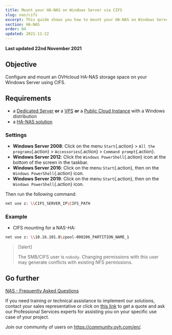 ```yaml
---
title: Mount your HA-NAS on Windows Server via CIFS
slug: nas/cifs
excerpt: This guide shows you how to mount your HA-NAS on Windows Server via CIFS.
section: HA-NAS
order: 04
updated: 2021-11-22
---
```


**Last updated 22nd November 2021**

## Objective

Configure and mount an OVHcloud HA-NAS storage space on your Windows Server using CIFS.

## Requirements

- a [Dedicated Server](https://www.ovhcloud.com/en-sg/bare-metal/) **or** a [VPS](https://www.ovhcloud.com/en-sg/vps/) **or** a [Public Cloud Instance](https://www.ovhcloud.com/en-sg/public-cloud/) with a Windows distribution
- a [HA-NAS solution](https://www.ovh.co.uk/nas/)

### Settings

- **Windows Server 2008**: Click on the menu `Start`{.action} > `All the programs`{.action} > `Accessories`{.action} > `Command prompt`{.action}.
- **Windows Server 2012**: Click the `Windows PowerShell`{.action} icon at the bottom of the screen in the taskbar.
- **Windows Server 2016**: Click on the menu `Start`{.action}, then on the `Windows PowerShell`{.action} icon.
- **Windows Server 2019**: Click on the menu `Start`{.action}, then on the `Windows PowerShell`{.action} icon.

Then run the following command:

```bash
net use z: \\CIFS_SERVER_IP\CIFS_PATH
```

### Example

- CIFS mounting for a NAS-HA:

```bash
net use z: \\10.16.101.8\zpool-000206_PARTITION_NAME_1
```

> [!alert]
>
> The SMB/CIFS user is `nobody`. Changing permissions with this user may generate conflicts with existing NFS permissions. 
> 

## Go further

[NAS - Frequently Asked Questions](https://docs.ovh.com/sg/en/storage/file-storage/nas/faq/)

If you need training or technical assistance to implement our solutions, contact your sales representative or click on [this link](https://www.ovhcloud.com/en-sg/professional-services/) to get a quote and ask our Professional Services experts for assisting you on your specific use case of your project.

Join our community of users on <https://community.ovh.com/en/>.
